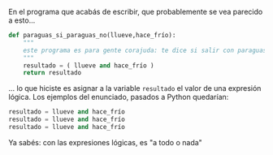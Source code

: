 En el programa que acabás de escribir, que probablemente se vea parecido a esto...

```python
def paraguas_si_paraguas_no(llueve,hace_frío):
    """
    este programa es para gente corajuda: te dice si salir con paraguas (devuelve un valor booleano) y será falso  (False) si llueve o hace_frío son falsos.
    """
    resultado = ( llueve and hace_frío )
    return resultado
```

...  lo que hiciste es asignar a la variable `resultado` el valor de una expresión lógica. Los ejemplos del enunciado, pasados a Python quedarían:
```python
resultado = llueve and hace_frío
resultado = llueve and hace_frío
resultado = llueve and hace_frío
```

Ya sabés: con las expresiones lógicas, es "a todo o nada"